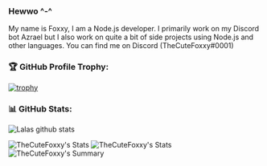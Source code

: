 ### Hewwo ^-^
My name is Foxxy, I am a Node.js developer. I primarily work on my Discord bot Azrael but I also work on quite a bit of side projects using Node.js and other languages. You can find me on Discord (TheCuteFoxxy#0001)

### 🏆 GitHub Profile Trophy:
[![trophy](https://github-profile-trophy.vercel.app/?username=thecutefoxxy&column=8&theme=discord&no-frame=true&no-bg=true)](https://github.com/ryo-ma/github-profile-trophy)


### 📊 GitHub Stats:
![Lalas github stats](https://github-readme-stats.vercel.app/api?username=thecutefoxxy&theme=radical&show_icons=true&count_private=true)
  
 
![TheCuteFoxxy's Stats](https://github-profile-summary-cards.vercel.app/api/cards/repos-per-language?username=thecutefoxxy&theme=monokai)
![TheCuteFoxxy's Stats](https://github-profile-summary-cards.vercel.app/api/cards/most-commit-language?username=thecutefoxxy&theme=monokai)
![TheCuteFoxxy's Summary](https://github-profile-summary-cards.vercel.app/api/cards/profile-details?username=thecutefoxxy&theme=monokai)

